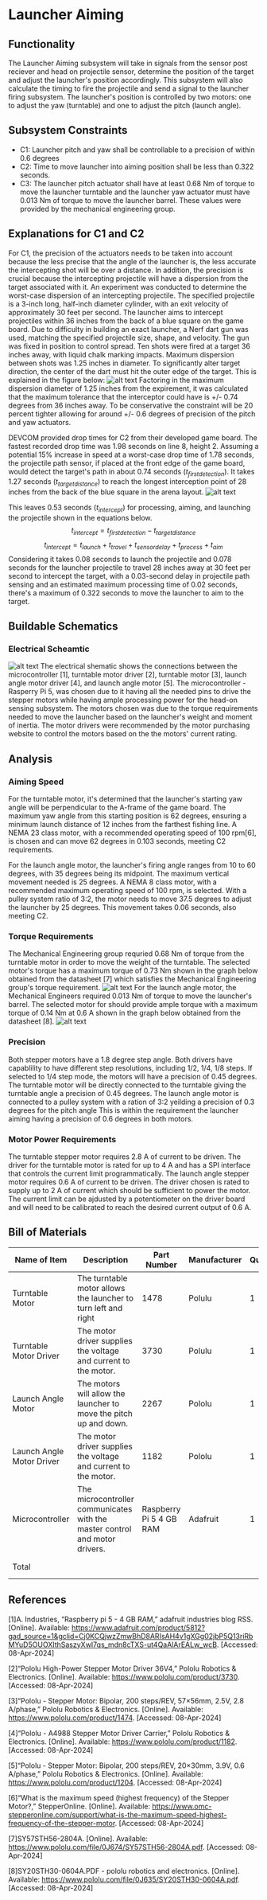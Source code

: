 # Launcher Aiming
## Functionality
The Launcher Aiming subsystem will take in signals from the sensor post reciever and head on projectile sensor, determine the position of the target and adjust the launcher's position accordingly. This subsystem will also calculate the timing to fire the projectile and send a signal to the launcher firing subsystem. The launcher's position is controlled by two motors: one to adjust the yaw (turntable) and one to adjust the pitch (launch angle).
## Subsystem Constraints 
* C1: Launcher pitch and yaw shall be controllable to a precision of within 0.6 degrees
* C2: Time to move launcher into aiming position shall be less than 0.322 seconds.
* C3: The launcher pitch actuator shall have at least 0.68 Nm of torque to move the launcher turntable and the launcher yaw actuator must have 0.013 Nm of torque to move the launcher barrel. These values were provided by the mechanical engineering group.
## Explanations for C1 and C2
For C1, the precision of the actuators needs to be taken into account because the less precise that the angle of the launcher is, the less accurate the intercepting shot will be over a distance. In addition, the precision is crucial because the intercepting projectile will have a dispersion from the target associated with it. 
An experiment was conducted to determine the worst-case dispersion of an intercepting projectile. The specified projectile is a 3-inch long, half-inch diameter cylinder, with an exit velocity of approximately 30 feet per second. The launcher aims to intercept projectiles within 36 inches from the back of a blue square on the game board. Due to difficulty in building an exact launcher, a Nerf dart gun was used, matching the specified projectile size, shape, and velocity. The gun was fixed in position to control spread. Ten shots were fired at a target 36 inches away, with liquid chalk marking impacts. Maximum dispersion between shots was 1.25 inches in diameter. To significantly alter target direction, the center of the dart must hit the outer edge of the target. This is explained in the figure below:
![alt text](https://github.com/JTJones73/Capstone2024-Team2/blob/cjdrake42-Launcher-Aiming-Signoff-V3-1/Documentation/Images/ProjectileDispersion.png)
Factoring in the maximum dispersion diameter of 1.25 inches from the expirement, it was calculated that the maximum tolerance that the interceptor could have is +/- 0.74 degrees from 36 inches away. To be conservative the constraint will be 20 percent tighter allowing for around +/- 0.6 degrees of precision of the pitch and yaw actuators. 

DEVCOM provided drop times for C2 from their developed game board. The fastest recorded drop time was 1.98 seconds on line 8, height 2. Assuming a potential 15% increase in speed at a worst-case drop time of 1.78 seconds, the projectile path sensor, if placed at the front edge of the game board, would detect the target's path in about 0.74 seconds ($t_{firstdetection}$). It takes 1.27 seconds ($t_{targetdistance}$) to reach the longest interception point of 28 inches from the back of the blue square in the arena layout. 
![alt text](https://github.com/JTJones73/Capstone2024-Team2/blob/cjdrake42-Launcher-Aiming-Signoff-V3-1/Documentation/Images/Ball_travel_times.png)

This leaves 0.53 seconds ($t_{intercept}$) for processing, aiming, and launching the projectile shown in the equations below.
$$t_{intercept} = t_{first detection} - t_{target distance}$$
$$t_{intercept} = t_{launch} +t_{travel}+t_{sensordelay}+t_{process}+t_{aim}$$
Considering it takes 0.08 seconds to launch the projectile and 0.078 seconds for the launcher projectile to travel 28 inches away at 30 feet per second to intercept the target, with a 0.03-second delay in projectile path sensing and an estimated maximum processing time of 0.02 seconds, there's a maximum of 0.322 seconds to move the launcher to aim to the target.
    

## Buildable Schematics
### Electrical Scheamtic
![alt text](https://github.com/JTJones73/Capstone2024-Team2/blob/cjdrake42-Launcher-Aiming-V3/Documentation/Electrical/Schematics/image-2.png)
The electrical shematic shows the connections between the microcontroller [1], turntable motor driver [2], turntable motor [3], launch angle motor driver [4], and launch angle motor [5]. The microcontroller - Rasperry Pi 5, was chosen due to it having all the needed pins to drive the stepper motors while having ample processing power for the head-on sensing subsystem. The motors chosen was due to the torque requirements needed to move the launcher based on the launcher's weight and moment of inertia. The motor drivers were recommended by the motor purchasing website to control the motors based on the the motors' current rating.
## Analysis
### Aiming Speed
For the turntable motor, it's determined that the launcher's starting yaw angle will be perpendicular to the A-frame of the game board. The maximum yaw angle from this starting position is 62 degrees, ensuring a minimum launch distance of 12 inches from the farthest fishing line. A NEMA 23 class motor, with a recommended operating speed of 100 rpm[6], is chosen and can move 62 degrees in 0.103 seconds, meeting C2 requirements.

For the launch angle motor, the launcher's firing angle ranges from 10 to 60 degrees, with 35 degrees being its midpoint. The maximum vertical movement needed is 25 degrees. A NEMA 8 class motor, with a recommended maximum operating speed of 100 rpm, is selected. With a pulley system ratio of 3:2, the motor needs to move 37.5 degrees to adjust the launcher by 25 degrees. This movement takes 0.06 seconds, also meeting C2.
### Torque Requirements
The Mechanical Engineering group requried 0.68 Nm of torque from the turntable motor in order to move the weight of the turntable. The selected motor's torque has a maximum torque of 0.73 Nm shown in the graph below obtained from the datasheet [7] which satisfies the Mechanical Engineering group's torque requirement.
![alt text](https://github.com/JTJones73/Capstone2024-Team2/blob/cjdrake42-Launcher-Aiming-V3/Documentation/Electrical/Schematics/image-3.png)
For the launch angle motor, the Mechanical Engineers required 0.013 Nm of torque to move the launcher's barrel. The selected motor for should provide ample torque with a maximum torque of 0.14 Nm at 0.6 A shown in the graph below obtained from the datasheet [8].
![alt text](https://github.com/JTJones73/Capstone2024-Team2/blob/cjdrake42-Launcher-Aiming-V3/Documentation/Electrical/Schematics/image-4.png)
### Precision
Both stepper motors have a 1.8  degree step angle. Both drivers have capablility to have different step resolutions, including 1/2, 1/4, 1/8 steps. If selected to 1/4 step mode, the motors will have a precision of 0.45 degrees. The turntable motor will be directly connected to the turntable giving the turntable angle a precision of 0.45 degrees. The launch angle motor is connected to a pulley system with a ration of 3:2 yeilding a precision of 0.3 degrees for the pitch angle This is within the requirement the launcher aiming having a precision of 0.6 degrees in both motors.
### Motor Power Requirements
The turntable stepper motor requires 2.8 A of current to be driven. The driver for the turntable motor is rated for up to 4 A and has a SPI interface that controls the current limit programmatically. The launch angle stepper motor requires 0.6 A of current to be driven. The driver chosen is rated to supply up to 2 A of current which should be sufficient to power the motor. The current limit can be ajdusted by a potentiometer on the driver board and will need to be calibrated to reach the desired current output of 0.6 A. 
## Bill of Materials
| Name of Item   | Description                                                                  | Part Number     | Manufacturer     | Quantity     | Price      | Total   |
|----------------|------------------------------------------------------------------------------|-----------------|------------------|--------------|------------|---------|
| Turntable Motor | The turntable motor allows the launcher to turn left and right                 | 1478           | Polulu      | 1        | 47.95       |  47.95    |
| Turntable Motor Driver     | The motor driver supplies the voltage and current to the motor.                                   | 3730           | Polulu      | 1            |  28.95        |  28.95     |
| Launch Angle Motor          | The motors will allow the launcher to move the pitch up and down.                 | 2267            | Pololu           | 1            |  28.95       |  28.95   |
| Launch Angle Motor Driver    | The motor driver supplies the voltage and current to the motor.                           | 1182            | Pololu           | 1   |  13.95        |  13.95    |
| Microcontroller| The microcontroller communicates with the master control and motor drivers.  | Raspberry Pi 5 4 GB RAM | Adafruit          | 1            | 60.00       | 60.00    |
| Total          |                                                                              |                 |                  |              | Total Cost | $179.95 |
  
## References
[1]A. Industries, “Raspberry pi 5 - 4 GB RAM,” adafruit industries blog RSS.  [Online]. Available: https://www.adafruit.com/product/5812?gad_source=1&gclid=Cj0KCQjwzZmwBhD8ARIsAH4v1gXGg02jbP5Q13riRbMYuD5OUOXIthSaszyXwI7qs_mdn8cTXS-ut4QaAlArEALw_wcB. [Accessed: 08-Apr-2024] 

[2]“Pololu High-Power Stepper Motor Driver 36V4,” Pololu Robotics & Electronics.  [Online]. Available: https://www.pololu.com/product/3730. [Accessed: 08-Apr-2024] 

[3]“Pololu - Stepper Motor: Bipolar, 200 steps/REV, 57×56mm, 2.5V, 2.8 A/phase,” Pololu Robotics & Electronics.  [Online]. Available: https://www.pololu.com/product/1474. [Accessed: 08-Apr-2024] 

[4]“Pololu - A4988 Stepper Motor Driver Carrier,” Pololu Robotics & Electronics.  [Online]. Available: https://www.pololu.com/product/1182. [Accessed: 08-Apr-2024] 

[5]“Pololu - Stepper Motor: Bipolar, 200 steps/REV, 20×30mm, 3.9V, 0.6 A/phase,” Pololu Robotics & Electronics.  [Online]. Available: https://www.pololu.com/product/1204. [Accessed: 08-Apr-2024] 

[6]“What is the maximum speed (highest frequency) of the Stepper Motor?,” StepperOnline.  [Online]. Available: https://www.omc-stepperonline.com/support/what-is-the-maximum-speed-highest-frequency-of-the-stepper-motor. [Accessed: 08-Apr-2024] 

[7]SY57STH56-2804A.  [Online]. Available: https://www.pololu.com/file/0J674/SY57STH56-2804A.pdf. [Accessed: 08-Apr-2024] 

[8]SY20STH30-0604A.PDF - pololu robotics and electronics.  [Online]. Available: https://www.pololu.com/file/0J635/SY20STH30-0604A.pdf. [Accessed: 08-Apr-2024] 
